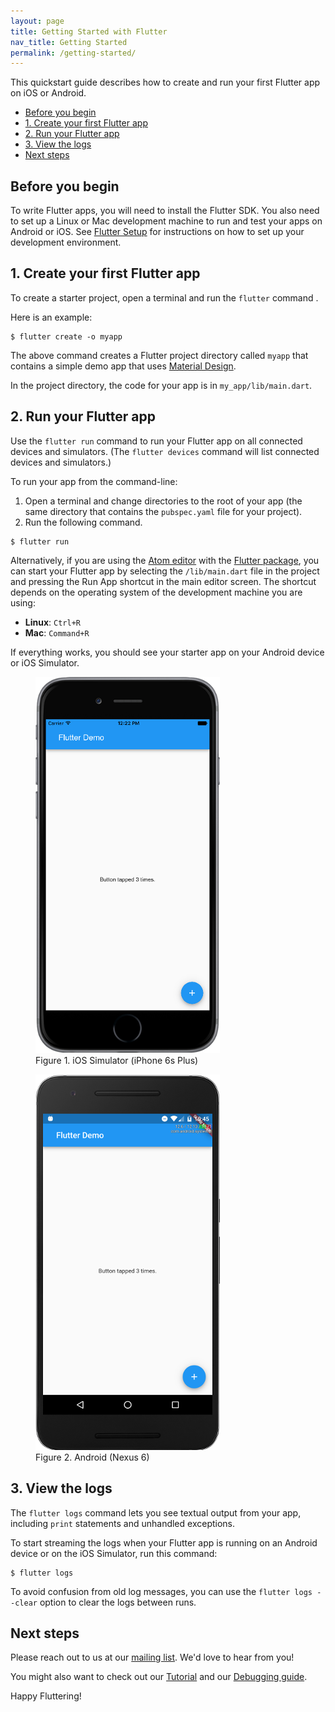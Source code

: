 ```yaml
---
layout: page
title: Getting Started with Flutter
nav_title: Getting Started
permalink: /getting-started/
---
```

<link rel="stylesheet" href="/css/styles.css" />

This quickstart guide describes how to create and run your first Flutter app on iOS or Android.

* [Before you begin](#before-you-begin)
* [1. Create your first Flutter app](#create-your-first-flutter-app)
* [2. Run your Flutter app](#run-your-flutter-app)
* [3. View the logs](#view-the-logs)
* [Next steps](#next-steps)

## Before you begin

To write Flutter apps, you will need to install the Flutter SDK. You also need to set up a Linux or
Mac development machine to run and test your apps on Android or iOS. See
[Flutter Setup](../setup) for instructions on how to set up your development environment.

## 1. Create your first Flutter app

To create a starter project, open a terminal and run the `flutter` command .

Here is an example:

```
$ flutter create -o myapp
```

The above command creates a Flutter project directory called `myapp` that contains a simple demo
app that uses [Material Design](https://www.google.com/design/spec/material-design/introduction.html).

In the project directory, the code for your app is in `my_app/lib/main.dart`.

## 2. Run your Flutter app

Use the `flutter run` command to run your Flutter app on all connected
devices and simulators. (The `flutter devices` command will list connected devices and
simulators.)

To run your app from the command-line:

1. Open a terminal and change directories to the root of your app (the same directory that
contains the `pubspec.yaml` file for your project).
2. Run the following command.

  ```
  $ flutter run
  ```

Alternatively, if you are using the [Atom editor](https://atom.io/) with the
[Flutter package](https://atom.io/packages/flutter), you can start your Flutter app by selecting
the `/lib/main.dart` file in the project and pressing the Run App shortcut in the main editor
screen. The shortcut depends on the operating system of the development machine you are using:

* **Linux**: `Ctrl+R`
* **Mac**: `Command+R`


If everything works, you should see your starter app on your Android device or iOS Simulator.

<div id="starter-app-screenshots">
  <div class="box2">
    <figure>
      <img src="/images/flutter-starter-app-ios.png">
      <figcaption>Figure 1. iOS Simulator (iPhone 6s Plus)</figcaption>
    </figure>
  </div>
  <div class="box2">
    <figure>
      <img src="/images/flutter-starter-app-android.png">
      <figcaption>Figure 2. Android (Nexus 6)</figcaption>
    </figure>
  </div>
</div>


## 3. View the logs

The `flutter logs` command lets you see textual output from your app, including `print`
statements and unhandled exceptions.

To start streaming the logs when your Flutter app is running on an Android device or on the iOS
Simulator, run this command:

```
$ flutter logs
```

To avoid confusion from old log messages, you can use the `flutter logs --clear` option to clear
the logs between runs.

## Next steps

Please reach out to us at our [mailing list][mailinglist]. We'd love
to hear from you!

You might also want to check out our [Tutorial](/tutorial) and our
[Debugging guide](/debugging).

Happy Fluttering!


[mailinglist]: mailto:flutter-dev@googlegroups.com
